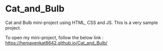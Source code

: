 # Cat_and_Bulb
Cat and Bulb mini-project using HTML, CSS and JS. This is a very sample project.

To open my mini-project, follow the below link : https://hemavenkat8642.github.io/Cat_and_Bulb/
